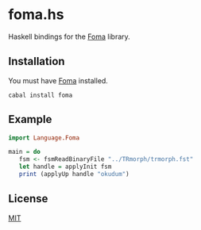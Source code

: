 # foma.hs

Haskell bindings for the [Foma](https://en.wikipedia.org/wiki/Foma_(software)) library.

## Installation

You must have [Foma](https://code.google.com/p/foma/) installed.

```
cabal install foma
```

## Example

```haskell
import Language.Foma

main = do
   fsm <- fsmReadBinaryFile "../TRmorph/trmorph.fst"
   let handle = applyInit fsm
   print (applyUp handle "okudum")
```

## License

[MIT](https://github.com/joom/foma.hs/blob/master/LICENSE)
